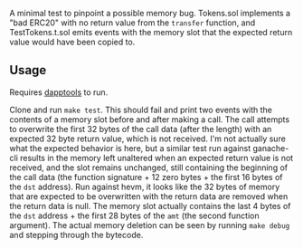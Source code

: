 A minimal test to pinpoint a possible memory bug. Tokens.sol implements a "bad ERC20" with no return value from the `transfer` function, and TestTokens.t.sol emits events with the memory slot that the expected return value would have been copied to.

## Usage
Requires [dapptools](https://dapp.tools/) to run.

Clone and run `make test`. This should fail and print two events with the contents of a memory slot before and after making a call. The call attempts to overwrite the first 32 bytes of the call data (after the length) with an expected 32 byte return value, which is not received. I'm not actually sure what the expected behavior is here, but a similar test run against ganache-cli results in the memory left unaltered when an expected return value is not received, and the slot remains unchanged, still containing the beginning of the call data (the function signature + 12 zero bytes + the first 16 bytes of the `dst` address). Run against hevm, it looks like the 32 bytes of memory that are expected to be overwritten with the return data are removed when the return data is null. The memory slot actually contains the last 4 bytes of the `dst` address + the first 28 bytes of the `amt` (the second function argument). The actual memory deletion can be seen by running `make debug` and stepping through the bytecode.


